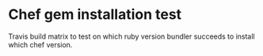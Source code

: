 # Chef gem installation test

Travis build matrix to test on which ruby version
bundler succeeds to install which chef version.
